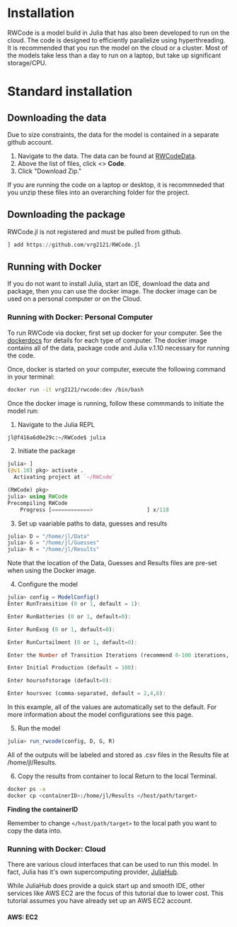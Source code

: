 # Installation
RWCode is a model build in Julia that has also been developed to run on the cloud. The code is designed to efficiently parallelize using hyperthreading. It is recommended that you run the model on the cloud or a cluster. Most of the models take less than a day to run on a laptop, but take up significant storage/CPU.

# Standard installation

## Downloading the data
Due to size constraints, the data for the model is contained in a separate github account.

1. Navigate to the data. The data can be found at [RWCodeData](https://github.com/vrg2121/RWCodeData).
2. Above the list of files, click <> **Code**.
3. Click "Download Zip."

If you are running the code on a laptop or desktop, it is recommneded that you unzip these files into an overarching folder for the project.


## Downloading the package
RWCode.jl is not registered and must be pulled from github.

```julia
] add https://github.com/vrg2121/RWCode.jl
```

## Running with Docker
If you do not want to install Julia, start an IDE, download the data and package, then you can use the docker image. The docker image can be used on a personal computer or on the Cloud. 

### Running with Docker: Personal Computer
To run RWCode via docker, first set up docker for your computer. See the [dockerdocs](https://docs.docker.com/desktop/?_gl=1*1y6i8pd*_gcl_au*MjExMzU5MjMxMi4xNzI2NzYwMjEy*_ga*MTk3MTkwNDMwOC4xNzI2NzYwMjEy*_ga_XJWPQMJYHQ*MTcyOTA5MjkzMC4xNi4xLjE3MjkwOTI5MzAuNjAuMC4w) for details for each type of computer. The docker image contains all of the data, package code and Julia v.1.10 necessary for running the code.

Once, docker is started on your computer, execute the following command in your terminal:
```bash
docker run -it vrg2121/rwcode:dev /bin/bash
```

Once the docker image is running, follow these commmands to initiate the model run:

1. Navigate to the Julia REPL
```bash
jl@f416a6d0e29c:~/RWCode$ julia
```

2. Initiate the package
```julia
julia> ]
(@v1.10) pkg> activate .
  Activating project at `~/RWCode`

(RWCode) pkg>
julia> using RWCode
Precompiling RWCode
    Progress [============>                 ] x/118
```

3. Set up vaariable paths to data, guesses and results
```julia
julia> D = "/home/jl/Data"
julia> G = "/home/jl/Guesses"
julia> R = "/home/jl/Results"
```
Note that the location of the Data, Guesses and Results files are pre-set when using the Docker image.

4. Configure the model
```julia
julia> config = ModelConfig()
Enter RunTransition (0 or 1, default = 1):

Enter RunBatteries (0 or 1, default=0):

Enter RunExog (0 or 1, default=0):

Enter RunCurtailment (0 or 1, default=0):

Enter the Number of Transition Iterations (recommend 0-100 iterations, default=2):

Enter Initial Production (default = 100):

Enter hoursofstorage (default=0):

Enter hoursvec (comma-separated, default = 2,4,6):
```
In this example, all of the values are automatically set to the default. For more information about the model configurations see this page.

5. Run the model
```julia
julia> run_rwcode(config, D, G, R)
```
All of the outputs will be labeled and stored as .csv files in the Results file at /home/jl/Results.

6. Copy the results from container to local
Return to the local Terminal.

```bash
docker ps -a
docker cp <containerID>:/home/jl/Results </host/path/target>
```
**Finding the containerID**

Remember to change `</host/path/target>` to the local path you want to copy the data into.

### Running with Docker: Cloud
There are various cloud interfaces that can be used to run this model. In fact, Julia has it's own supercomputing provider, [JuliaHub](https://juliahub.com/). 

While JuliaHub does provide a quick start up and smooth IDE, other services like AWS EC2 are the focus of this tutorial due to lower cost. This tutorial assumes you have already set up an AWS EC2 account. 

#### AWS: EC2